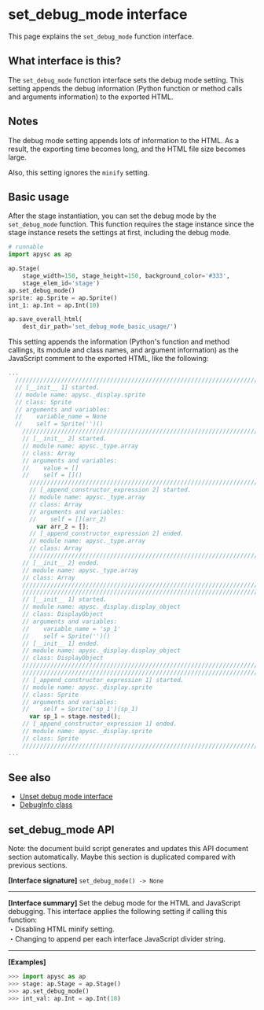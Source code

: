 # set_debug_mode interface

This page explains the `set_debug_mode` function interface.

## What interface is this?

The `set_debug_mode` function interface sets the debug mode setting. This setting appends the debug information (Python function or method calls and arguments information) to the exported HTML.

## Notes

The debug mode setting appends lots of information to the HTML. As a result, the exporting time becomes long, and the HTML file size becomes large.

Also, this setting ignores the `minify` setting.

## Basic usage

After the stage instantiation, you can set the debug mode by the `set_debug_mode` function. This function requires the stage instance since the stage instance resets the settings at first, including the debug mode.

```py
# runnable
import apysc as ap

ap.Stage(
    stage_width=150, stage_height=150, background_color='#333',
    stage_elem_id='stage')
ap.set_debug_mode()
sprite: ap.Sprite = ap.Sprite()
int_1: ap.Int = ap.Int(10)

ap.save_overall_html(
    dest_dir_path='set_debug_mode_basic_usage/')
```

This setting appends the information (Python's function and method callings, its module and class names, and argument information) as the JavaScript comment to the exported HTML, like the following:

```js
...
  //////////////////////////////////////////////////////////////////////
  // [__init__ 1] started.
  // module name: apysc._display.sprite
  // class: Sprite
  // arguments and variables:
  //    variable_name = None
  //    self = Sprite('')()
    //////////////////////////////////////////////////////////////////////
    // [__init__ 2] started.
    // module name: apysc._type.array
    // class: Array
    // arguments and variables:
    //    value = []
    //    self = []()
      //////////////////////////////////////////////////////////////////////
      // [_append_constructor_expression 2] started.
      // module name: apysc._type.array
      // class: Array
      // arguments and variables:
      //    self = [](arr_2)
        var arr_2 = [];
      // [_append_constructor_expression 2] ended.
      // module name: apysc._type.array
      // class: Array
      //////////////////////////////////////////////////////////////////////
    // [__init__ 2] ended.
    // module name: apysc._type.array
    // class: Array
    //////////////////////////////////////////////////////////////////////
    //////////////////////////////////////////////////////////////////////
    // [__init__ 1] started.
    // module name: apysc._display.display_object
    // class: DisplayObject
    // arguments and variables:
    //    variable_name = 'sp_1'
    //    self = Sprite('')()
    // [__init__ 1] ended.
    // module name: apysc._display.display_object
    // class: DisplayObject
    //////////////////////////////////////////////////////////////////////
    //////////////////////////////////////////////////////////////////////
    // [_append_constructor_expression 1] started.
    // module name: apysc._display.sprite
    // class: Sprite
    // arguments and variables:
    //    self = Sprite('sp_1')(sp_1)
      var sp_1 = stage.nested();
    // [_append_constructor_expression 1] ended.
    // module name: apysc._display.sprite
    // class: Sprite
    //////////////////////////////////////////////////////////////////////
...
```

## See also

- [Unset debug mode interface](unset_debug_mode.md)
- [DebugInfo class](debug_info.md)


## set_debug_mode API

<!-- Docstring: apysc._html.debug_mode.set_debug_mode -->

<span class="inconspicuous-txt">Note: the document build script generates and updates this API document section automatically. Maybe this section is duplicated compared with previous sections.</span>

**[Interface signature]** `set_debug_mode() -> None`<hr>

**[Interface summary]** Set the debug mode for the HTML and JavaScript debugging. This interface applies the following setting if calling this function: <br> ・Disabling HTML minify setting. <br> ・Changing to append per each interface JavaScript divider string.<hr>

**[Examples]**

```py
>>> import apysc as ap
>>> stage: ap.Stage = ap.Stage()
>>> ap.set_debug_mode()
>>> int_val: ap.Int = ap.Int(10)
```